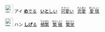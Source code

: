 <kbd><img src="https://glyphwiki.org/glyph/u611b.svg" width="26" height="26" alt="愛"></kbd>
<kbd>アイ</kbd>
[**め**でる](https://jisho.org/search/めでる)
&nbsp;
[**いと**しい](https://jisho.org/search/いとしい)
&nbsp;
[<ruby>可愛<rt>かわい</rt></ruby>い](https://jisho.org/search/可愛い)
&nbsp;
[<ruby>恋愛<rt>れんあい</rt></ruby>](https://jisho.org/search/恋愛)
&nbsp;
[<ruby>愛情<rt>あいじょゝ</rt></ruby>](https://jisho.org/search/愛情)

<kbd><img src="https://glyphwiki.org/glyph/u7e41.svg" width="26" height="26" alt="繁"></kbd>
<kbd>ハン</kbd>
[**しげ**る](https://jisho.org/search/しげる)
&nbsp;
[<ruby>頻繁<rt>りんぱん</rt></ruby>](https://jisho.org/search/頻繁)
&nbsp;
[<ruby>繁殖<rt>はんしょく</rt></ruby>](https://jisho.org/search/繁殖)
&nbsp;
[<ruby>繁栄<rt>はんえい</rt></ruby>](https://jisho.org/search/繁栄)
